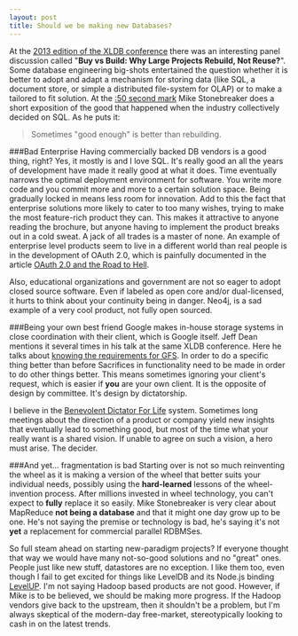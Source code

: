 ```yaml
---
layout: post
title: Should we be making new Databases?
---
```

At the [2013 edition of the XLDB conference](https://conf-slac.stanford.edu/xldb-2013/) there was an interesting panel discussion called "__Buy vs Build: Why Large Projects Rebuild, Not Reuse?__". Some database engineering big-shots entertained the question whether it is better to adopt and adapt a mechanism for storing data (like SQL, a document store, or simple a distributed file-system for OLAP) or to make a tailored to fit solution. At the [:50 second mark](http://youtu.be/jjrYIRywxok?t=50s) Mike Stonebreaker does a short exposition of the good that happened when the industry collectively decided on SQL. As he puts it:

> Sometimes "good enough" is better than rebuilding.

###Bad Enterprise
Having commercially backed DB vendors is a good thing, right? Yes, it mostly is and I love SQL. It's really good an all the years of development have made it really good at what it does. Time eventually narrows the optimal deployment environment for software. You write more code and you commit more and more to a certain solution space. Being gradually locked in means less room for innovation. Add to this the fact that enterprise solutions more likely to cater to too many wishes, trying to make the most feature-rich product they can. This makes it attractive to anyone reading the brochure, but anyone having to implement the product breaks out in a cold sweat. A jack of all trades is a master of none. An example of enterprise level products seem to live in a different world than real people is in the development of OAuth 2.0, which is painfully documented in the article [OAuth 2.0 and the Road to Hell](http://hueniverse.com/2012/07/26/oauth-2-0-and-the-road-to-hell/). 

Also, educational organizations and government are not so eager to adopt closed source software. Even if labeled as open core and/or dual-licensed, it hurts to think about your continuity being in danger. Neo4j, is a sad example of a very cool product, not fully open sourced.

###Being your own best friend
Google makes in-house storage systems in close coordination with their client, which is Google itself.
Jeff Dean mentions it several times in his talk at the same XLDB conference. Here he talks about [knowing the requirements for GFS](http://youtu.be/gCGvneeHbPQ?t=4m20s). In order to do a specific thing better than before Sacrifices in functionality need to be made in order to do other things better. This means sometimes ignoring your client's request, which is easier if **you** are your own client. It is the opposite of design by committee. It's design by dictatorship.

I believe in the [Benevolent Dictator For Life](http://en.wikipedia.org/wiki/Benevolent_dictator_for_life) system. Sometimes long meetings about the direction of a product or company yield new insights that eventually lead to something good, but most of the time what your really want is a shared vision. If unable to agree on such a vision, a hero must arise. The decider. 

###And yet... fragmentation is bad
Starting over is not so much reinventing the wheel as it is making a version of the wheel that better suits your individual needs, possibly using the **hard-learned** lessons of the wheel-invention process. After millions  invested in wheel technology, you can't expect to **fully** replace it so easily. Mike Stonebreaker is very clear about MapReduce **not being a database** and that it might one day grow up to be one. He's not saying the premise or technology is bad, he's saying it's not **yet** a replacement for commercial parallel RDBMSes.

So full steam ahead on starting new-paradigm projects? If everyone thought that way we would have many not-so-good solutions and no "great" ones. People just like new stuff, datastores are no exception. I like them too, even though I fail to get excited for things like LevelDB and its Node.js binding [LevelUP](https://github.com/rvagg/node-levelup). I'm not saying Hadoop based products are not good. However, if Mike is to be believed, we should be making more progress. If the Hadoop vendors give back to the upstream, then it shouldn't be a problem, but I'm always skeptical of the modern-day free-market, stereotypically looking to cash in on the latest trends. 
